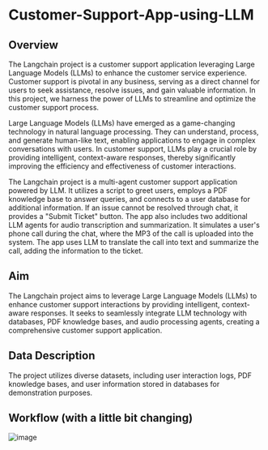 # Customer-Support-App-using-LLM
## Overview

The Langchain project is a customer support application leveraging Large Language Models (LLMs) to enhance the customer service experience. Customer support is pivotal in any business, serving as a direct channel for users to seek assistance, resolve issues, and gain valuable information. In this project, we harness the power of LLMs to streamline and optimize the customer support process.

Large Language Models (LLMs) have emerged as a game-changing technology in natural language processing. They can understand, process, and generate human-like text, enabling applications to engage in complex conversations with users. In customer support, LLMs play a crucial role by providing intelligent, context-aware responses, thereby significantly improving the efficiency and effectiveness of customer interactions.

The Langchain project is a multi-agent customer support application powered by LLM. It utilizes a script to greet users, employs a PDF knowledge base to answer queries, and connects to a user database for additional information. If an issue cannot be resolved through chat, it provides a "Submit Ticket" button. The app also includes two additional LLM agents for audio transcription and summarization. It simulates a user's phone call during the chat, where the MP3 of the call is uploaded into the system. The app uses LLM to translate the call into text and summarize the call, adding the information to the ticket.

## Aim
The Langchain project aims to leverage Large Language Models (LLMs) to enhance customer support interactions by providing intelligent, context-aware responses. It seeks to seamlessly integrate LLM technology with databases, PDF knowledge bases, and audio processing agents, creating a comprehensive customer support application.

## Data Description 
The project utilizes diverse datasets, including user interaction logs, PDF knowledge bases, and user information stored in databases for demonstration purposes.

## Workflow (with a little bit changing)
![image](https://github.com/wahyudesu/Customer-Support-Agent-Based-LLM-Chains/assets/96912274/42eca374-bbfc-4c3e-8bc9-c92a2b15d04c)
